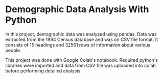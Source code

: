 # Demographic Data Analysis With Python

In this project, demographic data was analyzed using pandas.
Data was extracted from the 1994 Census database and was on CSV file format. It consists of 15 headings and 32561 rows of information about various people. 

This project was done with Google Colab's notebook. Required python's libraries were imported and data from CSV file was uploaded into colab before performing detailed analysis.

